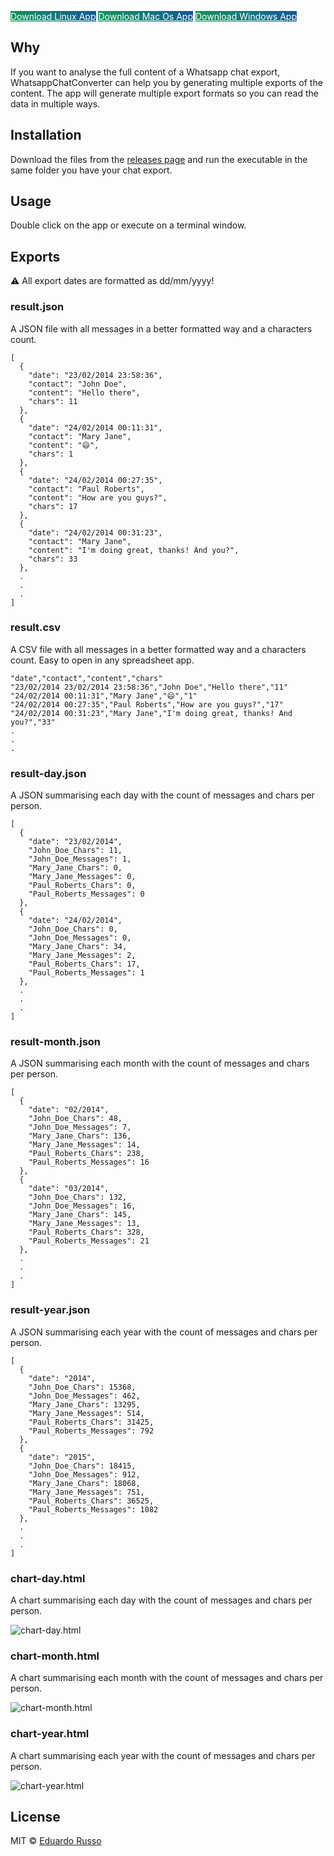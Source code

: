 <style>
.dark {
  display: inline-block;
  color: white;
  background-color: #159957;
  background-image: linear-gradient(224deg, #155799, #159957);
  border-color: #000;
}
</style>
<a href="https://github.com/russoedu/WhatsappChatConverter/releases/latest/download/WhatsappChatConverter-linux" class="btn dark">Download Linux App</a>
<a href="https://github.com/russoedu/WhatsappChatConverter/releases/latest/download/WhatsappChatConverter-macos" class="btn dark">Download Mac Os App</a>
<a href="https://github.com/russoedu/WhatsappChatConverter/releases/latest/download/WhatsappChatConverter-win.exe" class="btn dark">Download Windows App</a>

## Why

If you want to analyse the full content of a Whatsapp chat export,  WhatsappChatConverter can help you by generating multiple exports of the content.
The app will generate multiple export formats so you can read the data in multiple ways.

## Installation

Download the files from the [releases page](https://github.com/russoedu/WhatsappChatConverter/releases) and run the executable in the same folder you have your chat export.

## Usage

Double click on the app or execute on a terminal window.

## Exports

⚠️ All export dates are formatted as dd/mm/yyyy!

### result.json
A JSON file with all messages in a better formatted way and a characters count.
```
[
  {
    "date": "23/02/2014 23:58:36",
    "contact": "John Doe",
    "content": "Hello there",
    "chars": 11
  },
  {
    "date": "24/02/2014 00:11:31",
    "contact": "Mary Jane",
    "content": "😄",
    "chars": 1
  },
  {
    "date": "24/02/2014 00:27:35",
    "contact": "Paul Roberts",
    "content": "How are you guys?",
    "chars": 17
  },
  {
    "date": "24/02/2014 00:31:23",
    "contact": "Mary Jane",
    "content": "I'm doing great, thanks! And you?",
    "chars": 33
  },
  .
  .
  .
]
```

### result.csv

A CSV file with all messages in a better formatted way and a characters count. Easy to open in any spreadsheet app.

```
"date","contact","content","chars"
"23/02/2014 23/02/2014 23:58:36","John Doe","Hello there","11"
"24/02/2014 00:11:31","Mary Jane","😄","1"
"24/02/2014 00:27:35","Paul Roberts","How are you guys?","17"
"24/02/2014 00:31:23","Mary Jane","I'm doing great, thanks! And you?","33"
.
.
.
```

### result-day.json

A JSON summarising each day with the count of messages and chars per person.

```
[
  {
    "date": "23/02/2014",
    "John_Doe_Chars": 11,
    "John_Doe_Messages": 1,
    "Mary_Jane_Chars": 0,
    "Mary_Jane_Messages": 0,
    "Paul_Roberts_Chars": 0,
    "Paul_Roberts_Messages": 0
  },
  {
    "date": "24/02/2014",
    "John_Doe_Chars": 0,
    "John_Doe_Messages": 0,
    "Mary_Jane_Chars": 34,
    "Mary_Jane_Messages": 2,
    "Paul_Roberts_Chars": 17,
    "Paul_Roberts_Messages": 1
  },
  .
  .
  .
]
```

### result-month.json

A JSON summarising each month with the count of messages and chars per person.

```
[
  {
    "date": "02/2014",
    "John_Doe_Chars": 48,
    "John_Doe_Messages": 7,
    "Mary_Jane_Chars": 136,
    "Mary_Jane_Messages": 14,
    "Paul_Roberts_Chars": 238,
    "Paul_Roberts_Messages": 16
  },
  {
    "date": "03/2014",
    "John_Doe_Chars": 132,
    "John_Doe_Messages": 16,
    "Mary_Jane_Chars": 145,
    "Mary_Jane_Messages": 13,
    "Paul_Roberts_Chars": 328,
    "Paul_Roberts_Messages": 21
  },
  .
  .
  .
]
```

### result-year.json

A JSON summarising each year with the count of messages and chars per person.

```
[
  {
    "date": "2014",
    "John_Doe_Chars": 15368,
    "John_Doe_Messages": 462,
    "Mary_Jane_Chars": 13295,
    "Mary_Jane_Messages": 514,
    "Paul_Roberts_Chars": 31425,
    "Paul_Roberts_Messages": 792
  },
  {
    "date": "2015",
    "John_Doe_Chars": 18415,
    "John_Doe_Messages": 912,
    "Mary_Jane_Chars": 18068,
    "Mary_Jane_Messages": 751,
    "Paul_Roberts_Chars": 36525,
    "Paul_Roberts_Messages": 1082
  },
  .
  .
  .
]
```

### chart-day.html

A chart summarising each day with the count of messages and chars per person.

![chart-day.html](https://github.com/russoedu/WhatsappChatConverter/blob/gh-pages/chart-day.png?raw=true)

### chart-month.html

A chart summarising each month with the count of messages and chars per person.

![chart-month.html](https://github.com/russoedu/WhatsappChatConverter/blob/gh-pages/chart-month.png?raw=true)

### chart-year.html

A chart summarising each year with the count of messages and chars per person.

![chart-year.html](https://github.com/russoedu/WhatsappChatConverter/blob/gh-pages/chart-year.png?raw=true)

## License

MIT &copy; [Eduardo Russo]()
